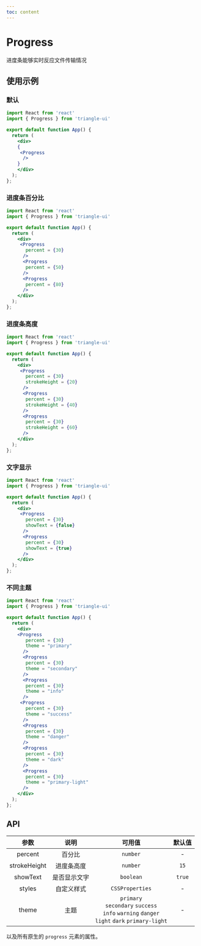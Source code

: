 ```yaml
---
toc: content
---
```


# Progress

进度条能够实时反应文件传输情况

## 使用示例

### 默认

```jsx
import React from 'react'
import { Progress } from 'triangle-ui'

export default function App() {
  return (
    <div>
    {
     <Progress
      />
    }
    </div>
  );
};
```

### 进度条百分比

```jsx
import React from 'react'
import { Progress } from 'triangle-ui'

export default function App() {
  return (
    <div>
     <Progress
       percent = {30}
      />
      <Progress
       percent = {50}
      />
      <Progress
       percent = {80}
      />
    </div>
  );
};
```

### 进度条高度

```jsx
import React from 'react'
import { Progress } from 'triangle-ui'

export default function App() {
  return (
    <div>
     <Progress
       percent = {30}
       strokeHeight = {20}
      />
      <Progress
       percent = {30}
       strokeHeight = {40}
      />
      <Progress
       percent = {30}
       strokeHeight = {60}
      />
    </div>
  );
};
```

### 文字显示

```jsx
import React from 'react'
import { Progress } from 'triangle-ui'

export default function App() {
  return (
    <div>
     <Progress
       percent = {30}
       showText = {false}
      />
      <Progress
       percent = {30}
       showText = {true}
      />
    </div>
  );
};
```

### 不同主题

```jsx
import React from 'react'
import { Progress } from 'triangle-ui'

export default function App() {
  return (
    <div>
    <Progress
       percent = {30}
       theme = "primary"
      />
      <Progress
       percent = {30}
       theme = "secondary"
      />
      <Progress
       percent = {30}
       theme = "info"
      />
     <Progress
       percent = {30}
       theme = "success"
      />
      <Progress
       percent = {30}
       theme = "danger"
      />
      <Progress
       percent = {30}
       theme = "dark"
      />
      <Progress
       percent = {30}
       theme = "primary-light"
      />
    </div>
  );
};
```

## API

| 参数 | 说明 | 可用值 | 默认值 |
| :---: | :----: | :---: | :---: |
| percent | 百分比 | `number` | - |
| strokeHeight | 进度条高度 | `number` | `15` |
| showText | 是否显示文字 | `boolean` | `true` |
| styles | 自定义样式 | `CSSProperties` | - |
| theme | 主题 | `primary` <br/> `secondary`  `success` <br/> `info`  `warning`  `danger` <br/> `light`  `dark` `primary-light`| - |

以及所有原生的 `progress` 元素的属性。